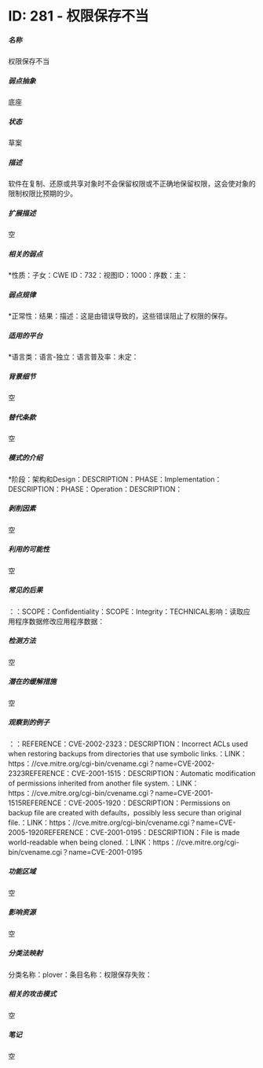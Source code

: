 # ID: 281 - 权限保存不当
<h5>名称</h5>权限保存不当
<h5>弱点抽象</h5>底座
<h5>状态</h5>草案
<h5>描述</h5>软件在复制、还原或共享对象时不会保留权限或不正确地保留权限，这会使对象的限制权限比预期的少。
<h5>扩展描述</h5>空
<h5>相关的弱点</h5>*性质：子女：CWE ID：732：视图ID：1000：序数：主：
<h5>弱点规律</h5>*正常性：结果：描述：这是由错误导致的，这些错误阻止了权限的保存。
<h5>适用的平台</h5>*语言类：语言-独立：语言普及率：未定：
<h5>背景细节</h5>空
<h5>替代条款</h5>空
<h5>模式的介绍</h5>*阶段：架构和Design：DESCRIPTION：PHASE：Implementation：DESCRIPTION：PHASE：Operation：DESCRIPTION：
<h5>剥削因素</h5>空
<h5>利用的可能性</h5>空
<h5>常见的后果</h5>：：SCOPE：Confidentiality：SCOPE：Integrity：TECHNICAL影响：读取应用程序数据修改应用程序数据：
<h5>检测方法</h5>空
<h5>潜在的缓解措施</h5>空
<h5>观察到的例子</h5>：：REFERENCE：CVE-2002-2323：DESCRIPTION：Incorrect ACLs used when restoring backups from directories that use symbolic links.：LINK：https：//cve.mitre.org/cgi-bin/cvename.cgi？name=CVE-2002-2323REFERENCE：CVE-2001-1515：DESCRIPTION：Automatic modification of permissions inherited from another file system.：LINK：https：//cve.mitre.org/cgi-bin/cvename.cgi？name=CVE-2001-1515REFERENCE：CVE-2005-1920：DESCRIPTION：Permissions on backup file are created with defaults，possibly less secure than original file.：LINK：https：//cve.mitre.org/cgi-bin/cvename.cgi？name=CVE-2005-1920REFERENCE：CVE-2001-0195：DESCRIPTION：File is made world-readable when being cloned.：LINK：https：//cve.mitre.org/cgi-bin/cvename.cgi？name=CVE-2001-0195
<h5>功能区域</h5>空
<h5>影响资源</h5>空
<h5>分类法映射</h5>分类名称：plover：条目名称：权限保存失败：
<h5>相关的攻击模式</h5>空
<h5>笔记</h5>空

